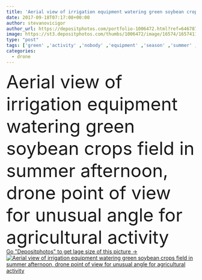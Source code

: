 ```yaml
---
title: 'Aerial view of irrigation equipment watering green soybean crops'
date: 2017-09-18T07:17:08+00:00
author: stevanovicigor
author_url: https://depositphotos.com/portfolio-1006472.html?ref=64678756
image: https://st3.depositphotos.com/thumbs/1006472/image/16574/165741134/api_thumb_450.jpg?forcejpeg=true
type: "post"
tags: ['green' ,'activity' ,'nobody' ,'equipment' ,'season' ,'summer' ,'field' ,'nature' ,'growth' ,'rural' ,'water' ,'plants' ,'grow' ,'food' ,'spray' ,'bean' ,'industry' ,'agriculture' ,'countryside' ,'organic' ,'farming' ,'agricultural' ,'system' ,'country' ,'farmland' ,'land' ,'watering' ,'irrigation' ,'vegetation' ,'cultivated' ,'afternoon' ,'crops' ,'machinery' ,'agronomy' ,'plantation' ,'sprinkler' ,'soy' ,'soya' ,'soybean' ,'irrigate' ,'drone' ,'agribusiness' ,'POV' ,'aerial view' ,'Unusual angle' ,'point of view' ]
categories: 
  - drone
---
```

<div aling="center">
            <font size="60"> Aerial view of irrigation equipment watering green soybean crops field in summer afternoon, drone point of view for unusual angle for agricultural activity</font>   
</div>
<div>
    <a href='https://st3.depositphotos.com/thumbs/1006472/image/16574/165741134/api_thumb_450.jpg?forcejpeg=true?ref=64678756' target=_blank > Go "Depositphotos" to get lage size of this picture ->
        <img href='https://st3.depositphotos.com/thumbs/1006472/image/16574/165741134/api_thumb_450.jpg?forcejpeg=true?ref=64678756' src='https://st3.depositphotos.com/1006472/16574/i/950/depositphotos_165741134-stock-photo-aerial-view-of-irrigation-equipment.jpg?forcejpeg=true' alt='Aerial view of irrigation equipment watering green soybean crops field in summer afternoon, drone point of view for unusual angle for agricultural activity' >
    </a>
</div>
